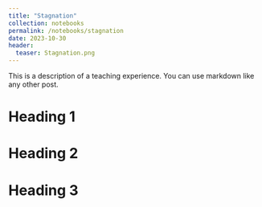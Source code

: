 ```yaml
---
title: "Stagnation"
collection: notebooks
permalink: /notebooks/stagnation
date: 2023-10-30
header:
  teaser: Stagnation.png
---
```


This is a description of a teaching experience. You can use markdown like any other post.

Heading 1
======

Heading 2
======

Heading 3
======
